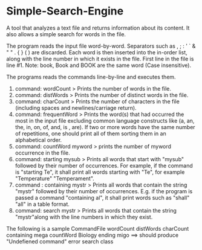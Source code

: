 # Simple-Search-Engine

A tool that analyzes a text file and returns information about its content. It also allows a simple search for words in the file.

The program reads the input file word-by-word. Separators such as , ; : ' \` & " " . { } ( ) are discarded.
Each word is then inserted into the in-order list, along with the line number in which it exists in the file. First line in the file is line #1. Note: book, Book and BOOK are the same word (Case insensitive).

The programs reads the commands line-by-line and executes them.

1. command: wordCount > Prints the number of words in the file.
2. command: distWords > Prints the number of distinct words in the file.
3. command: charCount > Prints the number of characters in the file (including spaces and newlines/carriage return).
4. command: frequentWord > Prints the word(s) that had occurred the most in the input file excluding common language constructs like (a, an, the, in, on, of, and, is , are). If two or more words have the same number of repetitions, one should print all of them sorting them in an alphabetical order.
5. command: countWord myword > prints the number of myword occurrence in the file.
6. command: starting mysub > Prints all words that start with "mysub" followed by their number of occurrences. For example, if the command is "starting Te", it shall print all words starting with "Te", for example "Temperature" "Temperament".
7. command : containing mystr > Prints all words that contain the string "mystr" followed by their number of occurrences. E.g. if the program is passed a command "containing al", it shall print words such as "shall" "all" in a table format.
8. command: search mystr > Prints all words that contain the string "mystr"along with the line numbers in which they exist.

The following is a sample CommandFile
wordCount
distWords
charCount
containing mega
countWord Biology
ending migo ==> should produce "Undefiened command" error search class
